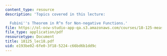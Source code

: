 ```yaml
---
content_type: resource
description: 'Topics covered in this lecture:

  Fubini''s Theorem in R^n for Non-negative Functions.'
file: https://ol-ocw-studio-app-qa.s3.amazonaws.com/courses/18-125-measure-and-integration-fall-2003/e193be026fe03f185224c66bd6b1dd9c_18125_lec18.pdf
file_type: application/pdf
resourcetype: Document
title: 18125_lec18.pdf
uid: e193be02-6fe0-3f18-5224-c66bd6b1dd9c
---
```

